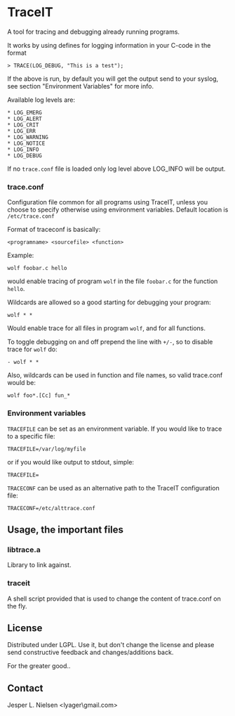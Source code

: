 
# TraceIT

A tool for tracing and debugging already running programs.

It works by using defines for logging information in your C-code in the
format

	> TRACE(LOG_DEBUG, "This is a test");

If the above is run, by default you will get the output send to your
syslog, see section "Environment Variables" for more info.

Available log levels are:

	* LOG_EMERG
	* LOG_ALERT
	* LOG_CRIT
	* LOG_ERR
	* LOG_WARNING
	* LOG_NOTICE
	* LOG_INFO
	* LOG_DEBUG
	
If no `trace.conf` file is loaded only log level above LOG_INFO will be
output.

### trace.conf

Configuration file common for all programs using TraceIT, unless you
choose to specify otherwise using environment variables. Default
location is `/etc/trace.conf`

Format of traceconf is basically:

	<programname> <sourcefile> <function>
	
Example:
	
	wolf foobar.c hello

would enable tracing of program `wolf` in the file `foobar.c` for the
function `hello`.

Wildcards are allowed so a good starting for debugging your program:
	
	wolf * *

Would enable trace for all files in program `wolf`, and for all
functions.

To toggle debugging on and off prepend the line with `+/-`, so to
disable trace for `wolf` do:

	- wolf * *

Also, wildcards can be used in function and file names, so valid
trace.conf would be:

	wolf foo*.[Cc] fun_*


### Environment variables

`TRACEFILE` can be set as an environment variable. If you would like to
trace to a specific file:

	TRACEFILE=/var/log/myfile

or if you would like output to stdout, simple:

	TRACEFILE=

`TRACECONF` can be used as an alternative path to the TraceIT
configuration file:

	TRACECONF=/etc/alttrace.conf

## Usage, the important files

### libtrace.a

Library to link against. 

### traceit

A shell script provided that is used to change the content of trace.conf on the fly.

## License

Distributed under LGPL. Use it, but don't change the license and please
send constructive feedback and changes/additions back.

For the greater good..

## Contact

Jesper L. Nielsen <lyager\gmail.com>

